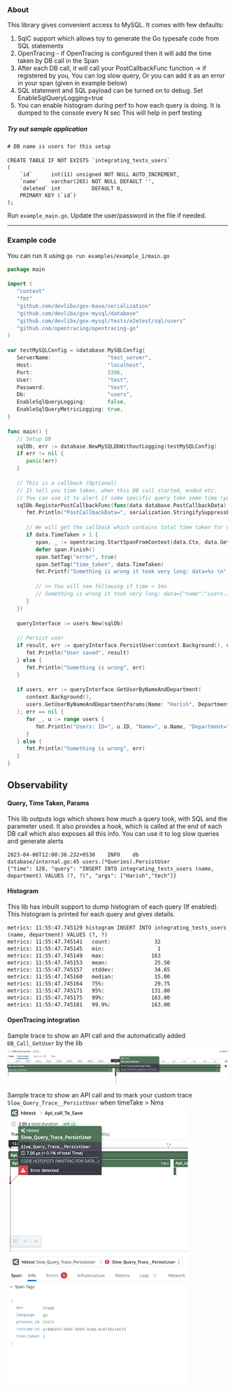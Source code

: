 ### About

This library gives convenient access to MySQL. It comes with few defaults:
1. SqlC support which allows toy to generate the Go typesafe code from SQL statements
2. OpenTracing - if OpenTracing is configured then it will add the time taken by DB call in the Span
3. After each DB call, it will call your PostCallbackFunc function -> if registered by you,
   You can log slow query, Or you can add it as an error in your span (given in example below)
4. SQL statement and SQL payload can be turned on to debug. Set EnableSqlQueryLogging=true
5. You can enable histogram during perf to how each query is doing. It is dumped to the console every N sec
   This will help in perf testing

##### Try out sample application

```
# DB name is users for this setup

CREATE TABLE IF NOT EXISTS `integrating_tests_users`
(
    `id`      int(11) unsigned NOT NULL AUTO_INCREMENT,
    `name`    varchar(265) NOT NULL DEFAULT '',
    `deleted` int          DEFAULT 0,
    PRIMARY KEY (`id`)
);
```

Run ```example_main.go```. Update the user/password in the file if needed.

---

### Example code

You can run it using ```go run examples/example_1/main.go```

```go
package main

import (
   "context"
   "fmt"
   "github.com/devlibx/gox-base/serialization"
   "github.com/devlibx/gox-mysql/database"
   "github.com/devlibx/gox-mysql/tests/e2etest/sql/users"
   "github.com/opentracing/opentracing-go"
)

var testMySQLConfig = &database.MySQLConfig{
   ServerName:                  "test_server",
   Host:                        "localhost",
   Port:                        3306,
   User:                        "test",
   Password:                    "test",
   Db:                          "users",
   EnableSqlQueryLogging:       false,
   EnableSqlQueryMetricLogging: true,
}

func main() {
   // Setup DB
   sqlDb, err := database.NewMySQLDbWithoutLogging(testMySQLConfig)
   if err != nil {
      panic(err)
   }

   // This is a callback (Optional)
   // It tell you time taken, when this DB call started, ended etc.
   // You can use it to alert if some specific query take some time (you get the name of the query in the payload)
   sqlDb.RegisterPostCallbackFunc(func(data database.PostCallbackData) {
      fmt.Println("PostCallbackData=", serialization.StringifySuppressError(data, "na"))

      // We will get the callback which contains total time taken for debugging
      if data.TimeTaken > 1 {
         span, _ := opentracing.StartSpanFromContext(data.Ctx, data.GetDbCallNameForTracing())
         defer span.Finish()
         span.SetTag("error", true)
         span.SetTag("time_taken", data.TimeTaken)
         fmt.Printf("Something is wrong it took very long: data=%s \n", serialization.StringifySuppressError(data, "na"))

         // >> You will see following if time > 1ms
         // Something is wrong it took very long: data={"name":"users.(*Queries).PersistUser","start_time":1680761853659,"end_time":1680761853672,"time_taken":13,"error":null}
      }
   })

   queryInterface := users.New(sqlDb)

   // Persist user
   if result, err := queryInterface.PersistUser(context.Background(), users.PersistUserParams{Name: "Harish", Department: "tech"}); err == nil {
      fmt.Println("User saved", result)
   } else {
      fmt.Println("Something is wrong", err)
   }

   if users, err := queryInterface.GetUserByNameAndDepartment(
      context.Background(),
      users.GetUserByNameAndDepartmentParams{Name: "Harish", Department: "tech"},
   ); err == nil {
      for _, u := range users {
         fmt.Println("Users: ID=", u.ID, "Name=", u.Name, "Department=", u.Department)
      }
   } else {
      fmt.Println("Something is wrong", err)
   }
}
```

## Observability
#### Query, Time Taken, Params
This lib outputs logs which shows how much a query took, with SQL and the parameter used. It also provides a hook,
which is called at the end of each DB call which also exposes all this info. 
You can use it to log slow queries and generate alerts

```shell
2023-04-06T12:00:38.232+0530    INFO    db      database/internal.go:45 users.(*Queries).PersistUser    
{"time": 128, "query": "INSERT INTO integrating_tests_users (name, department) VALUES (?, ?)", "args": ["Harish","tech"]}
```

#### Histogram
This lib has inbuilt support to dump histogram of each query (If enabled). This histogram is printed for each query
and gives details.
```shell
metrics: 11:55:47.745129 histogram INSERT INTO integrating_tests_users (name, department) VALUES (?, ?)
metrics: 11:55:47.745141   count:              32
metrics: 11:55:47.745145   min:                 1
metrics: 11:55:47.745149   max:               163
metrics: 11:55:47.745153   mean:               25.50
metrics: 11:55:47.745157   stddev:             34.65
metrics: 11:55:47.745160   median:             15.00
metrics: 11:55:47.745164   75%:                29.75
metrics: 11:55:47.745171   95%:               131.80
metrics: 11:55:47.745175   99%:               163.00
metrics: 11:55:47.745181   99.9%:             163.00
```

#### OpenTracing integration
Sample trace to show an API call and the automatically added ```DB_Call_GetUser``` by the lib 
![alt text](https://github.com/devlibx/images/blob/master/Full_API_Call_with_Db_Traces.png?raw=true)

Sample trace to show an API call and  to mark your custom trace ```Slow_Query_Trace__PersistUser``` when timeTake > Nms
![alt text](https://github.com/devlibx/images/blob/master/DB_Traces_with_Error.png)




